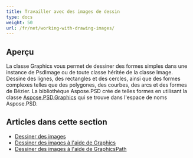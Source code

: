 ```yaml
---
title: Travailler avec des images de dessin
type: docs
weight: 50
url: /fr/net/working-with-drawing-images/
---
```


## **Aperçu**
La classe Graphics vous permet de dessiner des formes simples dans une instance de PsdImage ou de toute classe héritée de la classe Image. Dessine des lignes, des rectangles et des cercles, ainsi que des formes complexes telles que des polygones, des courbes, des arcs et des formes de Bézier. La bibliothèque Aspose.PSD crée de telles formes en utilisant la classe [Aspose.PSD.Graphics](https://reference.aspose.com/psd/net/aspose.psd/graphics) qui se trouve dans l'espace de noms Aspose.PSD.


## **Articles dans cette section**
- [Dessiner des images](/psd/fr/net/drawing-images/)
- [Dessiner des images à l'aide de Graphics](/psd/fr/net/drawing-images-using-graphics/)
- [Dessiner des images à l'aide de GraphicsPath](/psd/fr/net/drawing-images-using-graphicspath/)

